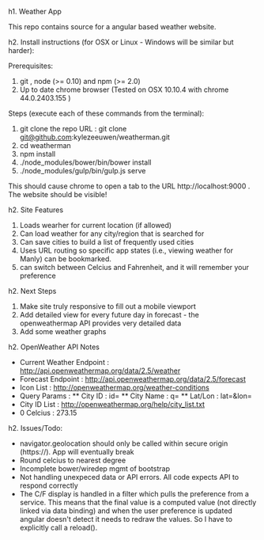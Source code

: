 h1. Weather App

This repo contains source for a angular based weather website.

h2. Install instructions (for OSX or Linux - Windows will be similar but harder):

Prerequisites:
1. git , node (>= 0.10) and npm (>= 2.0)
2. Up to date chrome browser (Tested on OSX 10.10.4 with chrome 44.0.2403.155 )

Steps (execute each of these commands from the terminal):
1. git clone the repo URL : git clone git@github.com:kylezeeuwen/weatherman.git
1. cd weatherman
1. npm install
1. ./node_modules/bower/bin/bower install
1. ./node_modules/gulp/bin/gulp.js serve

This should cause chrome to open a tab to the URL http://localhost:9000 . The website should be visible!

h2. Site Features

1. Loads wearher for current location (if allowed)
1. Can load weather for any city/region that is searched for
1. Can save cities to build a list of frequently used cities
1. Uses URL routing so specific app states (i.e., viewing weather for Manly) can be bookmarked.
1. can switch between Celcius and Fahrenheit, and it will remember your preference

h2. Next Steps

1. Make site truly responsive to fill out a mobile viewport
2. Add detailed view for every future day in forecast - the openweathermap API provides very detailed data
3. Add some weather graphs

h2. OpenWeather API Notes

* Current Weather Endpoint : http://api.openweathermap.org/data/2.5/weather
* Forecast Endpoint : http://api.openweathermap.org/data/2.5/forecast
* Icon List : http://openweathermap.org/weather-conditions
* Query Params :
** City ID : id=
** City Name : q=
** Lat/Lon : lat=&lon=
* City ID List : http://openweathermap.org/help/city_list.txt
* 0 Celcius : 273.15

h2. Issues/Todo:
* navigator.geolocation should only be called within secure origin (https://). App will eventually break
* Round celcius to nearest degree
* Incomplete bower/wiredep mgmt of bootstrap
* Not handling unexpeced data or API errors. All code expects API to respond correctly
* The C/F display is handled in a filter which pulls the preference from a service. This means that the final value is a computed value (not directly linked via data binding) and when the user preference is updated angular doesn't detect it needs to redraw the values. So I have to explicitly call a reload().

